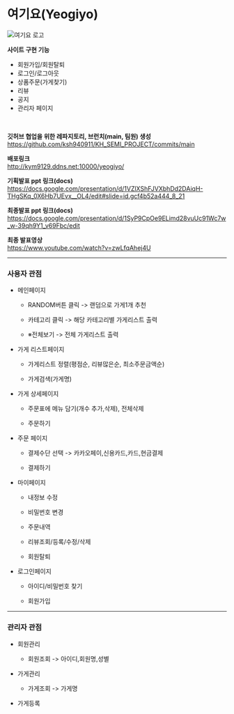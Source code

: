# 여기요(Yeogiyo)
![여기요 로고](https://i.esdrop.com/d/m2k8l3fm5y4u/PHIhn2yY4Y.jpg)


**사이트 구현 기능**
* 회원가입/회원탈퇴
* 로그인/로그아웃
* 상품주문(가게찾기)
* 리뷰
* 공지
* 관리자 페이지

<br>

**깃허브 협업을 위한 레파지토리, 브런치(main, 팀원) 생성**
<br>
https://github.com/ksh940911/KH_SEMI_PROJECT/commits/main

**배포링크**
<br>
http://kym9129.ddns.net:10000/yeogiyo/

**기획발표 ppt 링크(docs)**
<br>
https://docs.google.com/presentation/d/1VZlXShFJVXbhDd2DAiqH-THgSKq_0X6Hb7UEvx__OL4/edit#slide=id.gcf4b52a444_8_21

**최종발표 ppt 링크(docs)**
<br>
https://docs.google.com/presentation/d/1SyP9CpOe9ELimd28vuUc91Wc7w_w-39qh9Y1_v69Fbc/edit

**최종 발표영상**
<br>
https://www.youtube.com/watch?v=zwLfqAhej4U

***

### 사용자 관점 

* 메인페이지

  * RANDOM버튼 클릭 -> 랜덤으로 가게1개 추천

  * 카테고리 클릭 -> 해당 카테고리별 가게리스트 출력

  * ※전체보기 -> 전체 가게리스트 출력

* 가게 리스트페이지

  * 가게리스트 정렬(평점순, 리뷰많은순, 최소주문금액순)

  * 가게검색(가게명)

* 가게 상세페이지

  * 주문표에 메뉴 담기(개수 추가,삭제), 전체삭제

  * 주문하기

* 주문 페이지

  * 결제수단 선택 -> 카카오페이,신용카드,카드,현금결제

  * 결제하기

* 마이페이지

  * 내정보 수정

  * 비밀번호 변경

  * 주문내역

  * 리뷰조회/등록/수정/삭제

  * 회원탈퇴

* 로그인페이지

  * 아이디/비밀번호 찾기

  * 회원가입

***

### 관리자 관점

* 회원관리

  * 회원조회 -> 아이디,회원명,성별

* 가게관리

  * 가게조회 -> 가게명

* 가게등록
